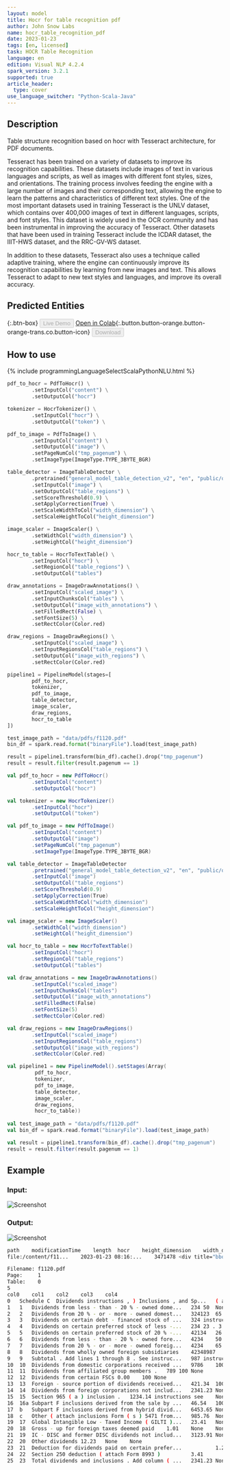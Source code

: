 ```yaml
---
layout: model
title: Hocr for table recognition pdf
author: John Snow Labs
name: hocr_table_recognition_pdf
date: 2023-01-23
tags: [en, licensed]
task: HOCR Table Recognition
language: en
edition: Visual NLP 4.2.4
spark_version: 3.2.1
supported: true
article_header:
  type: cover
use_language_switcher: "Python-Scala-Java"
---
```


## Description

Table structure recognition based on hocr with Tesseract architecture, for PDF documents. 

Tesseract has been trained on a variety of datasets to improve its recognition capabilities. These datasets include images of text in various languages and scripts, as well as images with different font styles, sizes, and orientations. The training process involves feeding the engine with a large number of images and their corresponding text, allowing the engine to learn the patterns and characteristics of different text styles. One of the most important datasets used in training Tesseract is the UNLV dataset, which contains over 400,000 images of text in different languages, scripts, and font styles. This dataset is widely used in the OCR community and has been instrumental in improving the accuracy of Tesseract. Other datasets that have been used in training Tesseract include the ICDAR dataset, the IIIT-HWS dataset, and the RRC-GV-WS dataset.

In addition to these datasets, Tesseract also uses a technique called adaptive training, where the engine can continuously improve its recognition capabilities by learning from new images and text. This allows Tesseract to adapt to new text styles and languages, and improve its overall accuracy.


## Predicted Entities

{:.btn-box}
<button class="button button-orange" disabled>Live Demo</button>
[Open in Colab](https://github.com/JohnSnowLabs/spark-ocr-workshop/tree/master/jupyter/Cards/SparkOCRPdfToTable.ipynb){:.button.button-orange.button-orange-trans.co.button-icon}
<button class="button button-orange" disabled>Download</button>


## How to use

<div class="tabs-box" markdown="1">
{% include programmingLanguageSelectScalaPythonNLU.html %}

```python
pdf_to_hocr = PdfToHocr() \
        .setInputCol("content") \
        .setOutputCol("hocr")

tokenizer = HocrTokenizer() \
        .setInputCol("hocr") \
        .setOutputCol("token") \

pdf_to_image = PdfToImage() \
        .setInputCol("content") \
        .setOutputCol("image") \
        .setPageNumCol("tmp_pagenum") \
        .setImageType(ImageType.TYPE_3BYTE_BGR)

table_detector = ImageTableDetector \
        .pretrained("general_model_table_detection_v2", "en", "public/ocr/models") \
        .setInputCol("image") \
        .setOutputCol("table_regions") \
        .setScoreThreshold(0.9) \
        .setApplyCorrection(True) \
        .setScaleWidthToCol("width_dimension") \
        .setScaleHeightToCol("height_dimension")

image_scaler = ImageScaler() \
        .setWidthCol("width_dimension") \
        .setHeightCol("height_dimension")

hocr_to_table = HocrToTextTable() \
        .setInputCol("hocr") \
        .setRegionCol("table_regions") \
        .setOutputCol("tables")

draw_annotations = ImageDrawAnnotations() \
        .setInputCol("scaled_image") \
        .setInputChunksCol("tables") \
        .setOutputCol("image_with_annotations") \
        .setFilledRect(False) \
        .setFontSize(5) \
        .setRectColor(Color.red)

draw_regions = ImageDrawRegions() \
        .setInputCol("scaled_image") \
        .setInputRegionsCol("table_regions") \
        .setOutputCol("image_with_regions") \
        .setRectColor(Color.red)

pipeline1 = PipelineModel(stages=[
        pdf_to_hocr,
        tokenizer,
        pdf_to_image,
        table_detector,
        image_scaler,
        draw_regions,
        hocr_to_table
])

test_image_path = "data/pdfs/f1120.pdf"
bin_df = spark.read.format("binaryFile").load(test_image_path)

result = pipeline1.transform(bin_df).cache().drop("tmp_pagenum")
result = result.filter(result.pagenum == 1)
```
```scala
val pdf_to_hocr = new PdfToHocr() 
        .setInputCol("content") 
        .setOutputCol("hocr")

val tokenizer = new HocrTokenizer() 
        .setInputCol("hocr") 
        .setOutputCol("token") 

val pdf_to_image = new PdfToImage() 
        .setInputCol("content") 
        .setOutputCol("image") 
        .setPageNumCol("tmp_pagenum") 
        .setImageType(ImageType.TYPE_3BYTE_BGR)

val table_detector = ImageTableDetector 
        .pretrained("general_model_table_detection_v2", "en", "public/ocr/models") 
        .setInputCol("image") 
        .setOutputCol("table_regions") 
        .setScoreThreshold(0.9) 
        .setApplyCorrection(True) 
        .setScaleWidthToCol("width_dimension") 
        .setScaleHeightToCol("height_dimension")

val image_scaler = new ImageScaler() 
        .setWidthCol("width_dimension") 
        .setHeightCol("height_dimension")

val hocr_to_table = new HocrToTextTable() 
        .setInputCol("hocr") 
        .setRegionCol("table_regions") 
        .setOutputCol("tables")

val draw_annotations = new ImageDrawAnnotations() 
        .setInputCol("scaled_image") 
        .setInputChunksCol("tables") 
        .setOutputCol("image_with_annotations") 
        .setFilledRect(False) 
        .setFontSize(5) 
        .setRectColor(Color.red)

val draw_regions = new ImageDrawRegions() 
        .setInputCol("scaled_image") 
        .setInputRegionsCol("table_regions") 
        .setOutputCol("image_with_regions") 
        .setRectColor(Color.red)

val pipeline1 = new PipelineModel().setStages(Array(
         pdf_to_hocr, 
         tokenizer, 
         pdf_to_image, 
         table_detector, 
         image_scaler, 
         draw_regions, 
         hocr_to_table))
        
val test_image_path = "data/pdfs/f1120.pdf"
val bin_df = spark.read.format("binaryFile").load(test_image_path)

val result = pipeline1.transform(bin_df).cache().drop("tmp_pagenum")
result = result.filter(result.pagenum == 1)
```
</div>

## Example

### Input:
![Screenshot](../../_examples_ocr/image14.png)

### Output:
![Screenshot](../../_examples_ocr/image14_out.png)

```bash
path	modificationTime	length	hocr	height_dimension	width_dimension	pagenum	token	image	total_pages	documentnum	table_regions	scaled_image	image_with_regions	tables	exception	table_index
file:/content/f11...	2023-01-23 08:16:...	3471478	<div title="bbox ...	791	611	1	[{token, 0, 2, 23...	{file:/content/f1...	1	0	{0, 0, 32.839153,...	{file:/content/f1...	{file:/content/f1...	{{0, 0, 0.0, 0.0,...	null	0
```

```bash
Filename: f1120.pdf
Page:     1
Table:    0
5
col0	col1	col2	col3	col4
0	Schedule C	Dividends instructions , ) Inclusions , and Sp...	( a ) Dividends inclusions and	( b ) %	( c ) Special ( a ) × deductions ( b )
1	1	Dividends from less - than - 20 % - owned dome...	234	50	None
2	2	Dividends from 20 % - or - more - owned domest...	324123	65	None
3	3	Dividends on certain debt - financed stock of ...	324	instructions see	None
4	4	Dividends on certain preferred stock of less -...	234	23 . 3	None
5	5	Dividends on certain preferred stock of 20 % -...	42134	26 . 7	None
6	6	Dividends from less - than - 20 % - owned fore...	4234	50	None
7	7	Dividends from 20 % - or - more - owned foreig...	4234	65	None
8	8	Dividends from wholly owned foreign subsidiaries	42348987	100	None
9	9	Subtotal . Add lines 1 through 8 . See instruc...	987	instructions see	None
10	10	Dividends from domestic corporations received ...	9786	100	None
11	11	Dividends from affiliated group members .	789	100	None
12	12	Dividends from certain FSCs	0.00	100	None
13	13	Foreign - source portion of dividends received...	421.34	100	None
14	14	Dividends from foreign corporations not includ...	2341.23	None	None
15	15	Section 965 ( a ) inclusion .	1234.14	instructions see	None
16	16a	Subpart F inclusions derived from the sale by ...	46.54	100	None
17	b	Subpart F inclusions derived from hybrid divid...	6453.65	None	None
18	c	Other ( attach inclusions Form ( s ) 5471 from...	985.76	None	None
19	17	Global Intangible Low - Taxed Income ( GILTI )...	23.41	None	None
20	18	Gross - up for foreign taxes deemed paid	1.01	None	None
21	19	IC - DISC and former DISC dividends not includ...	3123.91	None	None
22	20	Other dividends	12.23	None	None
23	21	Deduction for dividends paid on certain prefer...			1.23
24	22	Section 250 deduction ( attach Form 8993 )			3.41
25	23	Total dividends and inclusions . Add column ( ...	2341.23	None	None
```



